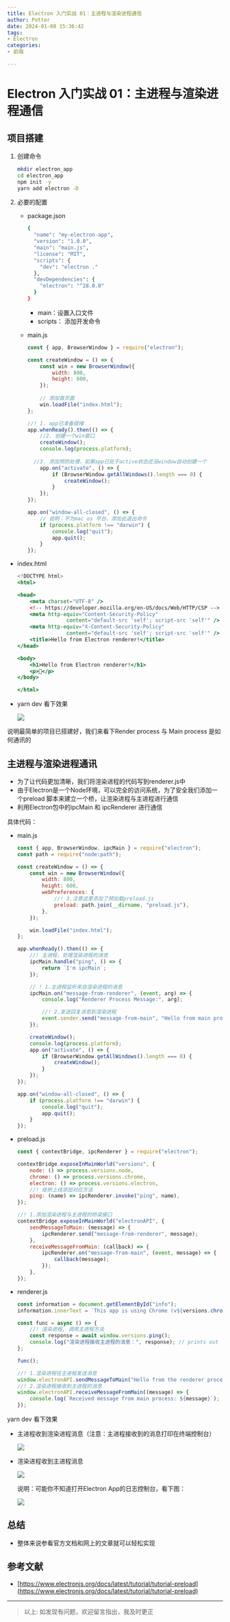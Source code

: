 ```yaml
---
title: Electron 入门实战 01：主进程与渲染进程通信
author: Potter
date: 2024-01-08 15:36:42
tags: 
- Electron
categories: 
- 前端

---
```


# Electron 入门实战 01：主进程与渲染进程通信

## 项目搭建

1. 创建命令
    
    ```bash
    mkdir electron_app
    cd electron_app
    npm init -y
    yarn add electron -D
    ```
    
2. 必要的配置
    - package.json
        
        ```bash
        {
          "name": "my-electron-app",
          "version": "1.0.0",
          "main": "main.js",
          "license": "MIT",
          "scripts": {
            "dev": "electron ."
          },
          "devDependencies": {
            "electron": "^28.0.0"
          }
        }
        ```
        
        - main：设置入口文件
        - scripts： 添加开发命令
    - main.js
        
        ```jsx
        const { app, BrowserWindow } = require("electron");
        
        const createWindow = () => {
        	const win = new BrowserWindow({
        		width: 800,
        		height: 600,
        	});
        	
        	// 添加首页面
        	win.loadFile("index.html");
        };
        
        //! 1. app已准备就绪
        app.whenReady().then(() => {
        	//2. 创建一个win窗口
        	createWindow();
        	console.log(process.platform);
        	
          //3. 添加预防处理，如果app已处于active状态还没window自动创建一个
        	app.on("activate", () => {
        		if (BrowserWindow.getAllWindows().length === 0) {
        			createWindow();
        		}
        	});
        });
        
        app.on("window-all-closed", () => {
        	// 说明：不为mac os 平台，添加此退出命令
        	if (process.platform !== "darwin") {
        		console.log("quit");
        		app.quit();
        	}
        });
        ```
        
- index.html
    
    ```jsx
    <!DOCTYPE html>
    <html>
    
    <head>
    	<meta charset="UTF-8" />
    	<!-- https://developer.mozilla.org/en-US/docs/Web/HTTP/CSP -->
    	<meta http-equiv="Content-Security-Policy"
    				content="default-src 'self'; script-src 'self'" />
    	<meta http-equiv="X-Content-Security-Policy"
    				content="default-src 'self'; script-src 'self'" />
    	<title>Hello from Electron renderer!</title>
    </head>
    
    <body>
    	<h1>Hello from Electron renderer!</h1>
    	<p>👋</p>
    </body>
    
    </html>
    ```
    
- yarn dev  看下效果
    
   ![](https://cdn.jsdelivr.net/gh/yxw007/BlogPicBed@master//img/20240108153845.png)
    

说明最简单的项目已搭建好，我们来看下Render process 与 Main process 是如何通讯的

## 主进程与渲染进程通讯

- 为了让代码更加清晰，我们将渲染进程的代码写到renderer.js中
- 由于Electron是一个Node环境，可以完全的访问系统，为了安全我们添加一个preload 脚本来建立一个桥，让渲染进程与主进程进行通信
- 利用Electron包中的ipcMain 和 ipcRenderer 进行通信

具体代码：

- main.js
    
    ```jsx
    const { app, BrowserWindow, ipcMain } = require("electron");
    const path = require("node:path");
    
    const createWindow = () => {
    	const win = new BrowserWindow({
    		width: 800,
    		height: 600,
    		webPreferences: {
    			//! 3.注意这里添加了预加载preload.js
    			preload: path.join(__dirname, "preload.js"),
    		},
    	});
    
    	win.loadFile("index.html");
    };
    
    app.whenReady().then(() => {
    	//! 主进程，处理渲染进程的消息
    	ipcMain.handle("ping", () => {
    		return `I'm ipcMain`;
    	});
    
    	// ! 1.主进程监听来自渲染进程的消息
    	ipcMain.on("message-from-renderer", (event, arg) => {
    		console.log("Renderer Process Message:", arg);
    
    		//! 2.发送回复消息到渲染进程
    		event.sender.send("message-from-main", "Hello from main process!");
    	});
    
    	createWindow();
    	console.log(process.platform);
    	app.on("activate", () => {
    		if (BrowserWindow.getAllWindows().length === 0) {
    			createWindow();
    		}
    	});
    });
    
    app.on("window-all-closed", () => {
    	if (process.platform !== "darwin") {
    		console.log("quit");
    		app.quit();
    	}
    });
    ```
    
- preload.js
    
    ```jsx
    const { contextBridge, ipcRenderer } = require("electron");
    
    contextBridge.exposeInMainWorld("versions", {
    	node: () => process.versions.node,
    	chrome: () => process.versions.chrome,
    	electron: () => process.versions.electron,
    	//! 给桥上线添加对应方法
    	ping: (name) => ipcRenderer.invoke("ping", name),
    });
    
    //! 1.添加渲染进程与主进程的桥梁接口
    contextBridge.exposeInMainWorld("electronAPI", {
    	sendMessageToMain: (message) => {
    		ipcRenderer.send("message-from-renderer", message);
    	},
    	receiveMessageFromMain: (callback) => {
    		ipcRenderer.on("message-from-main", (event, message) => {
    			callback(message);
    		});
    	},
    });
    ```
    
- renderer.js
    
    ```jsx
    const information = document.getElementById("info");
    information.innerText = `This app is using Chrome (v${versions.chrome()}), Node.js (v${versions.node()}), and Electron (v${versions.electron()})`;
    
    const func = async () => {
    	//! 渲染进程, 调用主进程方法
    	const response = await window.versions.ping();
    	console.log("渲染进程接收主进程的消息：", response); // prints out 'pong'
    };
    
    func();
    
    //! 1.渲染进程往主进程发送消息
    window.electronAPI.sendMessageToMain("Hello from the renderer process!");
    //! 2.渲染进程接收到主进程的消息
    window.electronAPI.receiveMessageFromMain((message) => {
    	console.log(`Received message from main process: ${message}`);
    });
    ```
    

yarn dev 看下效果

- 主进程收到渲染进程消息（注意：主进程接收到的消息打印在终端控制台）
    
    ![](https://cdn.jsdelivr.net/gh/yxw007/BlogPicBed@master//img/20240108153904.png)
    
- 渲染进程收到主进程消息
    
    ![](https://cdn.jsdelivr.net/gh/yxw007/BlogPicBed@master//img/20240108153923.png)
    
    说明：可能你不知道打开Electron App的日志控制台，看下图：
    
    ![](https://cdn.jsdelivr.net/gh/yxw007/BlogPicBed@master//img/20240108153934.png)
    

## 总结

- 整体来说参看官方文档和网上的文章就可以轻松实现

## 参考文献

- [https://www.electronjs.org/docs/latest/tutorial/tutorial-preload](https://www.electronjs.org/docs/latest/tutorial/tutorial-preload)

---

> 以上: 如发现有问题，欢迎留言指出，我及时更正
